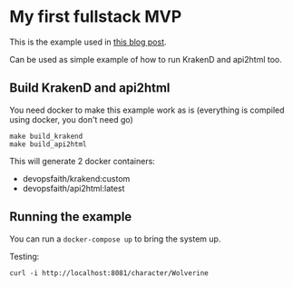 # My first fullstack MVP

This is the example used in [this blog post](http://www.krakend.io/blog/my-first-fullstack-mvp/).

Can be used as simple example of how to run KrakenD and api2html too.

## Build KrakenD and api2html

You need docker to make this example work as is (everything is compiled using docker, you don't need go)

```
make build_krakend
make build_api2html
```

This will generate 2 docker containers:

- devopsfaith/krakend:custom
- devopsfaith/api2html:latest

## Running the example

You can run a `docker-compose up` to bring the system up.

Testing:
```
curl -i http://localhost:8081/character/Wolverine
```
